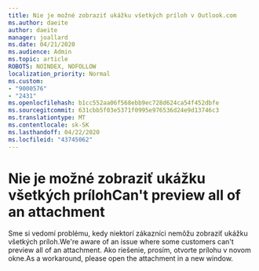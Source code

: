 ```yaml
---
title: Nie je možné zobraziť ukážku všetkých príloh v Outlook.com
ms.author: daeite
author: daeite
manager: joallard
ms.date: 04/21/2020
ms.audience: Admin
ms.topic: article
ROBOTS: NOINDEX, NOFOLLOW
localization_priority: Normal
ms.custom:
- "9000576"
- "2431"
ms.openlocfilehash: b1cc552aa06f568ebb9ec728d624ca54f452dbfe
ms.sourcegitcommit: 631cbb5f03e5371f0995e976536d24e9d13746c3
ms.translationtype: MT
ms.contentlocale: sk-SK
ms.lasthandoff: 04/22/2020
ms.locfileid: "43745062"
---
```

# <a name="cant-preview-all-of-an-attachment"></a><span data-ttu-id="02103-102">Nie je možné zobraziť ukážku všetkých príloh</span><span class="sxs-lookup"><span data-stu-id="02103-102">Can't preview all of an attachment</span></span>

<span data-ttu-id="02103-103">Sme si vedomí problému, kedy niektorí zákazníci nemôžu zobraziť ukážku všetkých príloh.</span><span class="sxs-lookup"><span data-stu-id="02103-103">We're aware of an issue where some customers can't preview all of an attachment.</span></span> <span data-ttu-id="02103-104">Ako riešenie, prosím, otvorte prílohu v novom okne.</span><span class="sxs-lookup"><span data-stu-id="02103-104">As a workaround, please open the attachment in a new window.</span></span>